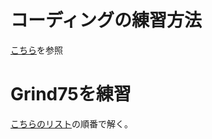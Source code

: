 # コーディングの練習方法
[こちら](https://hayapenguin.com/notes/Posts/2024/04/24/how-to-practice-coding-effectively)を参照
# Grind75を練習
[こちらのリスト](https://www.techinterviewhandbook.org/grind75/)の順番で解く。
